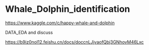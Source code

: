 # Whale_Dolphin_identification

https://www.kaggle.com/c/happy-whale-and-dolphin

DATA_EDA and discuss

https://b9iz0nol12.feishu.cn/docs/doccnLJjvaofQbj3GNhovM46Lxc
